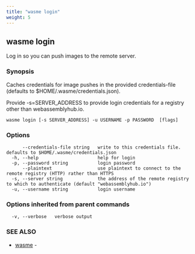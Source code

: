 ```yaml
---
title: "wasme login"
weight: 5
---
```

## wasme login

Log in so you can push images to the remote server.

### Synopsis


Caches credentials for image pushes in the provided credentials-file (defaults to $HOME/.wasme/credentials.json).

Provide -s=SERVER_ADDRESS to provide login credentials for a registry other than webassemblyhub.io.



```
wasme login [-s SERVER_ADDRESS] -u USERNAME -p PASSWORD  [flags]
```

### Options

```
      --credentials-file string   write to this credentials file. defaults to $HOME/.wasme/credentials.json
  -h, --help                      help for login
  -p, --password string           login password
      --plaintext                 use plaintext to connect to the remote registry (HTTP) rather than HTTPS
  -s, --server string             the address of the remote registry to which to authenticate (default "webassemblyhub.io")
  -u, --username string           login username
```

### Options inherited from parent commands

```
  -v, --verbose   verbose output
```

### SEE ALSO

* [wasme](../wasme)	 - 

